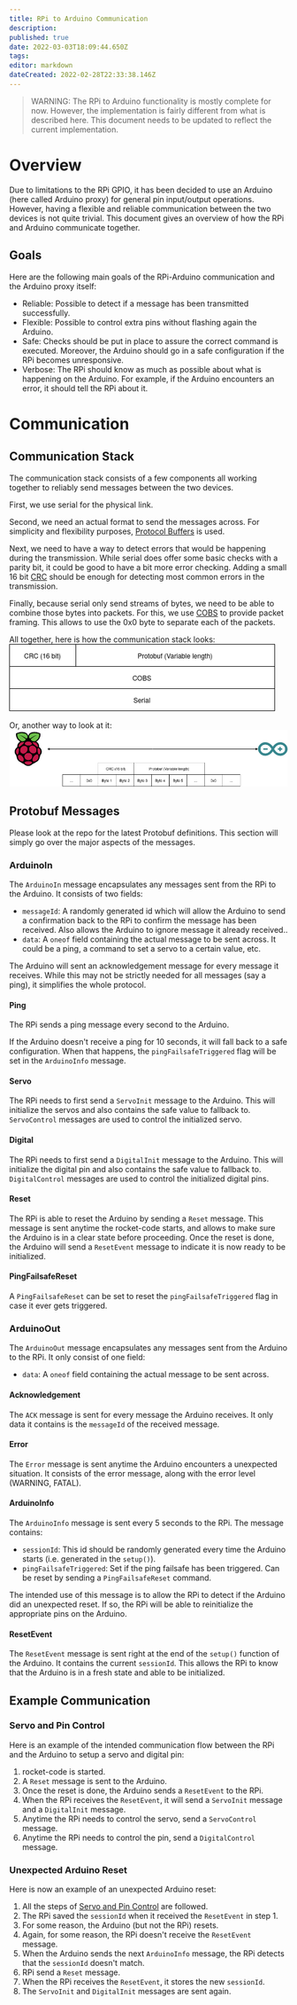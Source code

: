 ```yaml
---
title: RPi to Arduino Communication
description: 
published: true
date: 2022-03-03T18:09:44.650Z
tags: 
editor: markdown
dateCreated: 2022-02-28T22:33:38.146Z
---
```


> WARNING: The RPi to Arduino functionality is mostly complete for now. However, the implementation is fairly different from what is described here. This document needs to be updated to reflect the current implementation.

# Overview

Due to limitations to the RPi GPIO, it has been decided to use an Arduino (here called Arduino proxy) for general pin input/output operations. However, having a flexible and reliable communication between the two devices is not quite trivial. This document gives an overview of how the RPi and Arduino communicate together.

## Goals
Here are the following main goals of the RPi-Arduino communication and the Arduino proxy itself:
- Reliable: Possible to detect if a message has been transmitted successfully.
- Flexible: Possible to control extra pins without flashing again the Arduino.
- Safe: Checks should be put in place to assure the correct command is executed. Moreover, the Arduino should go in a safe configuration if the RPi becomes unresponsive.
- Verbose: The RPi should know as much as possible about what is happening on the Arduino. For example, if the Arduino encounters an error, it should tell the RPi about it.

# Communication

## Communication Stack

The communication stack consists of a few components all working together to reliably send messages between the two devices.

First, we use serial for the physical link.

Second, we need an actual format to send the messages across. For simplicity and flexibility purposes, [Protocol Buffers](https://developers.google.com/protocol-buffers) is used.

Next, we need to have a way to detect errors that would be happening during the transmission. While serial does offer some basic checks with a parity bit, it could be good to have a bit more error checking. Adding a small 16 bit [CRC](https://en.wikipedia.org/wiki/Cyclic_redundancy_check) should be enough for detecting most common errors in the transmission.

Finally, because serial only send streams of bytes, we need to be able to combine those bytes into packets. For this, we use [COBS](https://en.wikipedia.org/wiki/Consistent_Overhead_Byte_Stuffing) to provide packet framing. This allows to use the 0x0 byte to separate each of the packets.

All together, here is how the communication stack looks:
![](images/Arduino_Comm_Stack.png)

Or, another way to look at it:
![](images/Arduino_Comm_Stack_2.png)

## Protobuf Messages

Please look at the repo for the latest Protobuf definitions. This section will simply go over the major aspects of the messages.

### ArduinoIn

The `ArduinoIn` message encapsulates any messages sent from the RPi to the Arduino. It consists of two fields:
  - `messageId`: A randomly generated id which will allow the Arduino to send a confirmation back to the RPi to confirm the message has been received. Also allows the Arduino to ignore message it already received..
  - `data`: A `oneof` field containing the actual message to be sent across. It could be a ping, a command to set a servo to a certain value, etc.

The Arduino will sent an acknowledgement message for every message it receives. While this may not be strictly needed for all messages (say a ping), it simplifies the whole protocol.

#### Ping
The RPi sends a ping message every second to the Arduino. 

If the Arduino doesn't receive a ping for 10 seconds, it will fall back to a safe configuration. When that happens, the `pingFailsafeTriggered` flag will be set in the `ArduinoInfo` message.

#### Servo
The RPi needs to first send a `ServoInit` message to the Arduino. This will initialize the servos and also contains the safe value to fallback to. `ServoControl` messages are used to control the initialized servo.

#### Digital
The RPi needs to first send a `DigitalInit` message to the Arduino. This will initialize the digital pin and also contains the safe value to fallback to. `DigitalControl` messages are used to control the initialized digital pins.

#### Reset
The RPi is able to reset the Arduino by sending a `Reset` message. This message is sent anytime the rocket-code starts, and allows to make sure the Arduino is in a clear state before proceeding. Once the reset is done, the Arduino will send a `ResetEvent` message to indicate it is now ready to be initialized.


#### PingFailsafeReset
A `PingFailsafeReset` can be set to reset the `pingFailsafeTriggered` flag in case it ever gets triggered.

### ArduinoOut

The `ArduinoOut` message encapsulates any messages sent from the Arduino to the RPi. It only consist of one field:
  - `data`: A `oneof` field containing the actual message to be sent across.

#### Acknowledgement
The `ACK` message is sent for every message the Arduino receives. It only data it contains is the `messageId` of the received message. 

#### Error
The `Error` message is sent anytime the Arduino encounters a unexpected situation. It consists of the error message, along with the error level (WARNING, FATAL).

#### ArduinoInfo
The `ArduinoInfo` message is sent every 5 seconds to the RPi. The message contains:
  - `sessionId`: This id should be randomly generated every time the Arduino starts (i.e. generated in the `setup()`).
  - `pingFailsafeTriggered`: Set if the ping failsafe has been triggered. Can be reset by sending a `PingFailsafeReset` command.

The intended use of this message is to allow the RPi to detect if the Arduino did an unexpected reset. If so, the RPi will be able to reinitialize the appropriate pins on the Arduino.

#### ResetEvent
The `ResetEvent` message is sent right at the end of the `setup()` function of the Arduino. It contains the current `sessionId`. This allows the RPi to know that the Arduino is in a fresh state and able to be initialized.

## Example Communication

### Servo and Pin Control
Here is an example of the intended communication flow between the RPi and the Arduino to setup a servo and digital pin:
  1. rocket-code is started.
  2. A `Reset` message is sent to the Arduino.
  3. Once the reset is done, the Arduino sends a `ResetEvent` to the RPi.
  4. When the RPi receives the `ResetEvent`, it will send a `ServoInit` message and a `DigitalInit` message.
  5. Anytime the RPi needs to control the servo, send a `ServoControl` message.
  6. Anytime the RPi needs to control the pin, send a `DigitalControl` message.

### Unexpected Arduino Reset
Here is now an example of an unexpected Arduino reset:
  1. All the steps of [Servo and Pin Control](#Servo_and_Pin_Control) are followed.
  1. The RPi saved the `sessionId` when it received the `ResetEvent` in step 1.
  2. For some reason, the Arduino (but not the RPi) resets.
  3. Again, for some reason, the RPi doesn't receive the `ResetEvent` message.
  4. When the Arduino sends the next `ArduinoInfo` message, the RPi detects that the `sessionId` doesn't match.
  5. RPi send a `Reset` message.
  6. When the RPi receives the `ResetEvent`, it stores the new `sessionId`.
  7. The `ServoInit` and `DigitalInit` messages are sent again.

